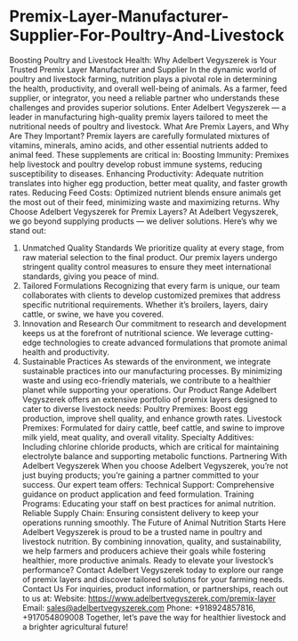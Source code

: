 # Premix-Layer-Manufacturer-Supplier-For-Poultry-And-Livestock
Boosting Poultry and Livestock Health: Why Adelbert Vegyszerek is Your Trusted Premix Layer Manufacturer and Supplier
In the dynamic world of poultry and livestock farming, nutrition plays a pivotal role in determining the health, productivity, and overall well-being of animals. As a farmer, feed supplier, or integrator, you need a reliable partner who understands these challenges and provides superior solutions. Enter Adelbert Vegyszerek — a leader in manufacturing high-quality premix layers tailored to meet the nutritional needs of poultry and livestock.
What Are Premix Layers, and Why Are They Important?
Premix layers are carefully formulated mixtures of vitamins, minerals, amino acids, and other essential nutrients added to animal feed. These supplements are critical in:
Boosting Immunity: Premixes help livestock and poultry develop robust immune systems, reducing susceptibility to diseases.
Enhancing Productivity: Adequate nutrition translates into higher egg production, better meat quality, and faster growth rates.
Reducing Feed Costs: Optimized nutrient blends ensure animals get the most out of their feed, minimizing waste and maximizing returns.
Why Choose Adelbert Vegyszerek for Premix Layers?
At Adelbert Vegyszerek, we go beyond supplying products — we deliver solutions. Here’s why we stand out:
1. Unmatched Quality Standards
We prioritize quality at every stage, from raw material selection to the final product. Our premix layers undergo stringent quality control measures to ensure they meet international standards, giving you peace of mind.
2. Tailored Formulations
Recognizing that every farm is unique, our team collaborates with clients to develop customized premixes that address specific nutritional requirements. Whether it’s broilers, layers, dairy cattle, or swine, we have you covered.
3. Innovation and Research
Our commitment to research and development keeps us at the forefront of nutritional science. We leverage cutting-edge technologies to create advanced formulations that promote animal health and productivity.
4. Sustainable Practices
As stewards of the environment, we integrate sustainable practices into our manufacturing processes. By minimizing waste and using eco-friendly materials, we contribute to a healthier planet while supporting your operations.
Our Product Range
Adelbert Vegyszerek offers an extensive portfolio of premix layers designed to cater to diverse livestock needs:
Poultry Premixes: Boost egg production, improve shell quality, and enhance growth rates.
Livestock Premixes: Formulated for dairy cattle, beef cattle, and swine to improve milk yield, meat quality, and overall vitality.
Specialty Additives: Including chlorine chloride products, which are critical for maintaining electrolyte balance and supporting metabolic functions.
Partnering With Adelbert Vegyszerek
When you choose Adelbert Vegyszerek, you’re not just buying products; you’re gaining a partner committed to your success. Our expert team offers:
Technical Support: Comprehensive guidance on product application and feed formulation.
Training Programs: Educating your staff on best practices for animal nutrition.
Reliable Supply Chain: Ensuring consistent delivery to keep your operations running smoothly.
The Future of Animal Nutrition Starts Here
Adelbert Vegyszerek is proud to be a trusted name in poultry and livestock nutrition. By combining innovation, quality, and sustainability, we help farmers and producers achieve their goals while fostering healthier, more productive animals.
Ready to elevate your livestock’s performance? Contact Adelbert Vegyszerek today to explore our range of premix layers and discover tailored solutions for your farming needs.
Contact Us
For inquiries, product information, or partnerships, reach out to us at:
Website: https://www.adelbertvegyszerek.com/premix-layer 
Email: sales@adelbertvegyszerek.com 
Phone: +918924857816, +917054809008
Together, let’s pave the way for healthier livestock and a brighter agricultural future!

